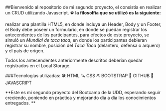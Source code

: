 ##Bienvenido al repositorio de mi segundo proyecto, el consistía en realizar un CRUD utilizando Javascript. ⚽️ 
**la filosolfía que se utilizó es la siguiente:** 

realizar una plantilla HTML5, en donde incluya un Header, Body y un Footer, el Body debe poseer un formulario, en donde se puedan registrar los antecendentes de los participantes, para efectos de este proyecto, se simuló un *Mundial de taca taca*, en donde los participantes debieran registrar su nombre, posición del *Taca Taca* (delantero, defensa o arquero) y el país de origen. 

Todos los antecendentes anteriormente descritos deberían quedar registrados en el Local Storage.

###Tecnologías utilizadas:
🛠 HTML
 🪚 CSS
⛏ BOOTSTRAP
 📡 GITHUB
 🧰 JAVASCRIPT

**Este es mi segundo proyecto del Bootcamp de la UDD, esperando seguir creciendo, poniendo en práctica y mejorando dia a dia los conocimientos entregados. **